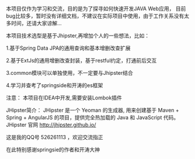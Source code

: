 本项目仅作为学习和交流，目的是为了探寻如何快速开发JAVA Web应用，
目前bug比较多，暂时没有详细文档，不建议在实际项目中使用，由于工作关系没有太多时间，还请大家谅解...

本项目技术选型是基于Jhipster,再增加个人的一些想法，比如：

1.基于Spring Data JPA的通用查询和基本增删改查扩展

2.基于ExtJs的通用增删改查封装，基于restful约定，打通前后交互

3.common模块可以单独使用，不一定要与Jhipster结合

4.学习并查考了springside和开涛的es框架

注意：
    本项目在IDEA中开发,需要安装Lombok插件

JHipster简介：
JHipster 是一个 Yeoman 的生成器, 用来创建基于 Maven + Spring + AngularJS 的项目，提供完全热加载的 Java 和 JavaScript 代码。
JHipster 官网 http://jhipster.github.io/

这是我的QQ号 526261113 ，欢迎交流指正

在此特别感谢springsie的作者和开涛大神
